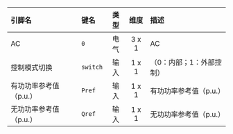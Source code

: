 <!--
DO NOT EDIT THIS FILE DIRECTLY.
This file is generated by tools/comp-docs.js.
All changes will be overwritten by regeneration.
-->

<slot class="model-pins">

| 引脚名 | 键名 | 类型 | 维度 | 描述 |
|:------ |:---- |:----:|:----:|:---- |
| AC | `0` | 电气 | 3 x 1 | AC |
| 控制模式切换 | `switch` | 输入 | 1 x 1 | （0：内部；1：外部控制） |
| 有功功率参考值（p\.u\.） | `Pref` | 输入 | 1 x 1 | 有功功率参考值（p.u.） |
| 无功功率参考值（p\.u\.） | `Qref` | 输入 | 1 x 1 | 无功功率参考值（p.u.） |

</slot>
